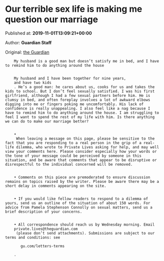 
# Our terrible sex life is making me question our marriage

Published at: **2019-11-01T13:09:21+00:00**

Author: **Guardian Staff**

Original: [the Guardian](https://www.theguardian.com/lifeandstyle/2019/nov/01/husband-lovemaking-question-future-together)


        My husband is a good man but doesn’t satisfy me in bed, and I have to remind him to do anything around the house
      

        My husband and I have been together for nine years, 
        and have two kids
        . He’s a good man: he cares about us, cooks for us and takes the kids to school. But I don’t feel sexually satisfied. I was his first girlfriend, although I had a few sexual partners before him. He is clumsy in bed, and often foreplay involves a lot of awkward elbows digging into me or fingers poking me uncomfortably. His lack of confidence is really unappealing. I also feel like a nag because I have to remind him to do anything around the house. I am struggling to feel I want to spend the rest of my life with him. Is there anything we can do to make our marriage better?
      

        •
         When leaving a message on this page, please be sensitive to the fact that you are responding to a real person in the grip of a real-life dilemma, who wrote to Private Lives asking for help, and may well view your comments here. Please consider especially how your words or the tone of your message could be perceived by someone in this situation, and be aware that comments that appear to be disruptive or disrespectful to the individual concerned will be removed.
      

        • Comments on this piece are premoderated to ensure discussion remains on topics raised by the writer. Please be aware there may be a short delay in comments appearing on the site.
      

        • If you would like fellow readers to respond to a dilemma of yours, send us an outline of the situation of about 150 words. For advice from Pamela Stephenson Connolly on sexual matters, send us a brief description of your concerns.
      

        • All correspondence should reach us by Wednesday morning. Email 
        private.lives@theguardian.com
         (please don’t send attachments). Submissions are subject to our terms and conditions: see
        
           gu.com/letters-terms
        
        .
      
